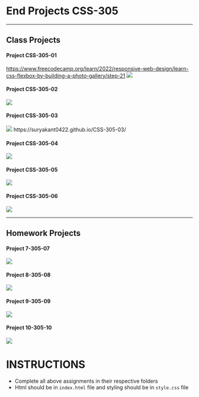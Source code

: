# End Projects CSS-305

<hr>

## Class Projects

#### Project CSS-305-01

https://www.freecodecamp.org/learn/2022/responsive-web-design/learn-css-flexbox-by-building-a-photo-gallery/step-21
<img src="images/freecodecamp_flex.png">

#### Project CSS-305-02

<img src="images/Calculator.png">

#### Project CSS-305-03

<img src="images/Flex2_cards.png">
https://suryakant0422.github.io/CSS-305-03/

#### Project CSS-305-04

<img src="images/flipkart_navbar.png">

#### Project CSS-305-05

<img src="images/game.png.png">

#### Project CSS-305-06

<img src="images/linkedin_landingpage.png">

<hr>

## Homework Projects

#### Project 7-305-07

<img src="images/boat.png">

#### Project 8-305-08

<img src="images/whiskers.in.png">

#### Project 9-305-09

<img src="images/solesearchindia.png">

#### Project 10-305-10

<img src="images/almamaterstore.png">


# INSTRUCTIONS
- Complete all above assignments in their respective folders
- Html should be in ```index.html``` file and styling should be in ```style.css``` file
